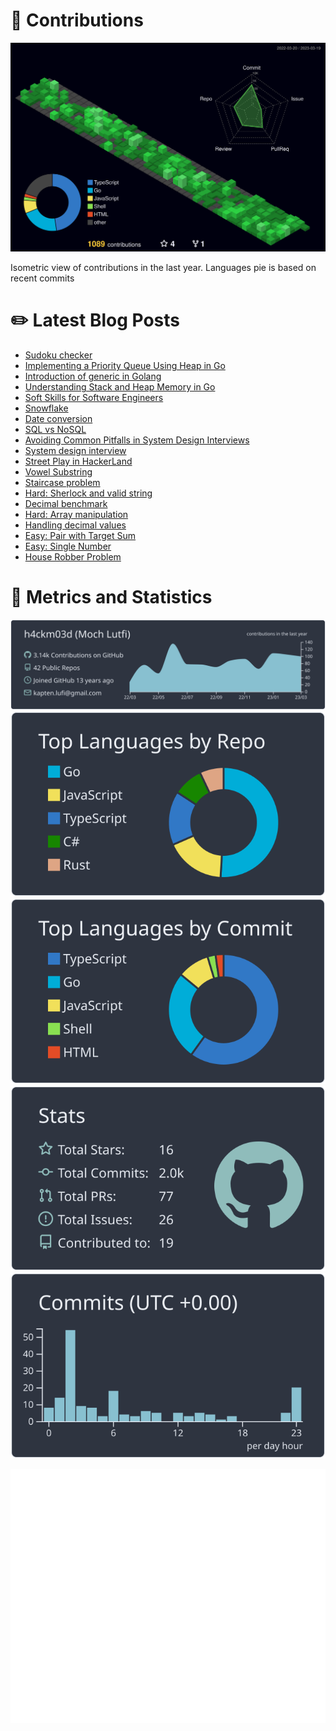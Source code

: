 # :sparkling_heart: Contributions

<a href="./profile-3d-contrib/profile-night-green.svg">
    <img width="900em" src="./profile-3d-contrib/profile-night-green.svg">
</a>

Isometric view of contributions in the last year. Languages pie is based on recent commits

# :pencil2: Latest Blog Posts

<!-- BLOG-POST-LIST:START -->
- [Sudoku checker](https://lumochift.org/blog/cp/sudoku-checker)
- [Implementing a Priority Queue Using Heap in Go](https://lumochift.org/blog/practical-go/priority-queue)
- [Introduction of generic in Golang](https://lumochift.org/blog/practical-go/intro-generic)
- [Understanding Stack and Heap Memory in Go](https://lumochift.org/blog/practical-go/stack-heap)
- [Soft Skills for Software Engineers](https://lumochift.org/blog/career/softskill-swe)
- [Snowflake](https://lumochift.org/blog/general/snowflake)
- [Date conversion](https://lumochift.org/blog/practical-go/dateconversion)
- [SQL vs NoSQL](https://lumochift.org/blog/general/sqlvsnosql)
- [Avoiding Common Pitfalls in System Design Interviews](https://lumochift.org/blog/career/tips-sdi)
- [System design interview](https://lumochift.org/blog/career/system-design-interview)
- [Street Play in HackerLand](https://lumochift.org/blog/cp/lightshow)
- [Vowel Substring](https://lumochift.org/blog/pattern/sliding-windows/vowelsubstring)
- [Staircase problem](https://lumochift.org/blog/dp/staircase)
- [Hard: Sherlock and valid string](https://lumochift.org/blog/cp/sherlock-and-valid-string)
- [Decimal benchmark](https://lumochift.org/blog/showdown-go/decimal-benchmark)
- [Hard: Array manipulation](https://lumochift.org/blog/cp/array-manipulation)
- [Handling decimal values](https://lumochift.org/blog/practical-go/handling-decimal)
- [Easy: Pair with Target Sum](https://lumochift.org/blog/pattern/two-pointer/pair-with-target)
- [Easy: Single Number](https://lumochift.org/blog/pattern/xor/single-number)
- [House Robber Problem](https://lumochift.org/blog/dp/house-robber)
<!-- BLOG-POST-LIST:END -->

# :dizzy: Metrics and Statistics

![profile-details](profile-summary-card-output/nord_dark/0-profile-details.svg)
![stats](profile-summary-card-output/nord_dark/1-repos-per-language.svg)
![most-commit-language](profile-summary-card-output/nord_dark/2-most-commit-language.svg)
![stats](profile-summary-card-output/nord_dark/3-stats.svg)
![productive-time](profile-summary-card-output/nord_dark/4-productive-time.svg)

<img width="625em" src="./github-metrics.svg" />
